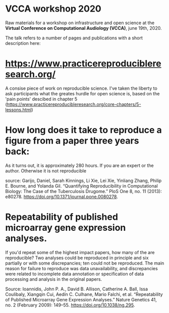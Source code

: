 # VCCA workshop 2020
Raw materials for a workshop on infrastructure and open science at the **Virtual Conference on Computational Audiology (VCCA)**, june 19th, 2020.

The talk refers to a number of pages and publications with a short description here:

# https://www.practicereproducibleresearch.org/
A consise piece of work on reproducible science. I've taken the liberty to ask participants what the greates hurdle for open science is, based on the 'pain points' descibed in chapter 5 (https://www.practicereproducibleresearch.org/core-chapters/5-lessons.html)

# How long does it take to reproduce a figure from a paper three years back:
As it turns out, it is approximately 280 hours. If you are an expert or the author. Otherwise it is not reproducible

source: Garijo, Daniel, Sarah Kinnings, Li Xie, Lei Xie, Yinliang Zhang, Philip E. Bourne, and Yolanda Gil. “Quantifying Reproducibility in Computational Biology: The Case of the Tuberculosis Drugome.” PloS One 8, no. 11 (2013): e80278. https://doi.org/10.1371/journal.pone.0080278.

# Repeatability of published microarray gene expression analyses.
If you'd repeat some of the highest impact papers, how many of the are reproducible?
Two analyses could be reproduced in principle and six partially or with some discrepancies; ten could not
be reproduced. The main reason for failure to reproduce was data unavailability, and discrepancies were related to incomplete data annotation or specification of data processing and analysis in the original papers.

Source: Ioannidis, John P. A., David B. Allison, Catherine A. Ball, Issa Coulibaly, Xiangqin Cui, Aedín C. Culhane, Mario Falchi, et al. “Repeatability of Published Microarray Gene Expression Analyses.” Nature Genetics 41, no. 2 (February 2009): 149–55. https://doi.org/10.1038/ng.295.



